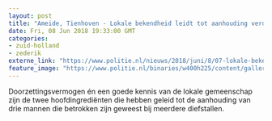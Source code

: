 ```yaml
---
layout: post
title: "Ameide, Tienhoven - Lokale bekendheid leidt tot aanhouding verdachten"
date: Fri, 08 Jun 2018 19:33:00 GMT
categories: 
- zuid-holland 
- zederik 
externe_link: "https://www.politie.nl/nieuws/2018/juni/8/07-lokale-bekendheid-leidt-tot-aanhouding-verdachten.html"
feature_image: "https://www.politie.nl/binaries/w400h225/content/gallery/politie/nieuws/2018/juni/07-rt/onderzoek-1.jpg"
---
```


Doorzettingsvermogen én een goede kennis van de lokale gemeenschap zijn de twee hoofdingrediënten die hebben geleid tot de aanhouding van drie mannen die betrokken zijn geweest bij meerdere diefstallen.
